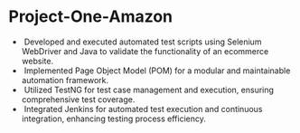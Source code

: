 # Project-One-Amazon
- &nbsp;Developed and executed automated test scripts using Selenium WebDriver and Java to validate the functionality of an ecommerce website.
- &nbsp;Implemented Page Object Model (POM) for a modular and maintainable automation framework.
 - &nbsp;Utilized TestNG for test case management and execution, ensuring comprehensive test coverage.
  - &nbsp;Integrated Jenkins for automated test execution and continuous integration, enhancing testing process efficiency.


